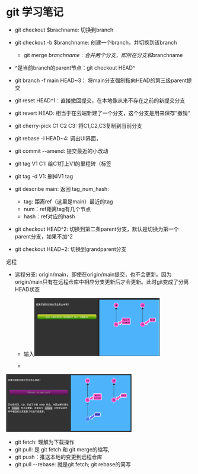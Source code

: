 # git 学习笔记

- git checkout $brachname: 切换到branch

- git checkout -b $branchname: 创建一个branch，并切换到该branch
  - git merge $branchname: 合并两个分支，即所在分支和$branchname
- ^是当前branch的parent节点：git checkout HEAD^
- git branch -f main HEAD~3： 将main分支强制指向HEAD的第三级parent提交
- git reset HEAD^1：直接撤回提交，在本地像从来不存在之前的新提交分支
- git revert HEAD: 相当于在云端新建了一个分支，这个分支是用来保存”撤销“
- git cherry-pick C1 C2 C3: 将C1,C2,C3复制到当前分支
- git rebase -i HEAD~4: 调出UI界面，
- git commit --amend: 提交最近的小改动
- git tag V1 C1: 给C1打上V1的里程碑（标签
- git tag -d V1: 删掉V1 tag
- git describe main: 返回 tag_num_hash: 
  - tag: 距离ref（这里是main）最近的tag
  - num：ref距离tag有几个节点
  - hash：ref对应的hash
- git checkout HEAD^2: 切换到第二条parent分支，默认是切换为第一个parent分支，如果不加^2
- git checkout HEAD~2: 切换到grandparent分支



远程

- 远程分支: origin/main，即使在origin/main提交，也不会更新。因为origin/main只有在远程仓库中相应分支更新后才会更新。此时git变成了分离HEAD状态

  - 输入<img src="./git%E5%AD%A6%E4%B9%A0%E7%AC%94%E8%AE%B0.assets/Screen%20Shot%202024-03-11%20at%2014.36.00-0138968.png" alt="Screen Shot 2024-03-11 at 14.36.00" style="zoom: 33%;" />

  - 

<img src="./git%E5%AD%A6%E4%B9%A0%E7%AC%94%E8%AE%B0.assets/Screen%20Shot%202024-03-11%20at%2014.36.28-0138994.png" alt="Screen Shot 2024-03-11 at 14.36.28" style="zoom:33%;" />

- git fetch: 理解为下载操作
- git pull: 是 git fetch 和 git merge的缩写, 
- git push：推送本地的变更到远程仓库
- git pull --rebase: 就是git fetch;  git rebase的简写